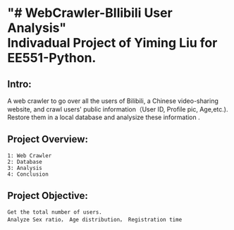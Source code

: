 "# WebCrawler-BIlibili User Analysis"  
Indivadual Project of Yiming Liu for EE551-Python.
===

Intro:  
---
A web crawler to go over all the users of Bilibili, a Chinese video-sharing website, and crawl users' public information（User ID, Profile pic, Age,etc.).  
Restore them in a local database and analysize these information .

Project Overview:  
---
```
1: Web Crawler
2: Database 	
3: Analysis
4: Conclusion
```
Project Objective:  
---
```
Get the total number of users.
Analyze Sex ratio， Age distribution， Registration time
```
